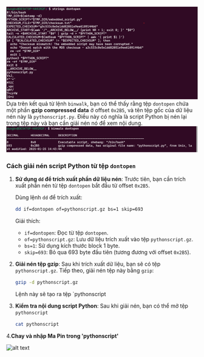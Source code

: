 ![alt text](<this is hint about hinden file inn this BashScipt-1.png>)
Dựa trên kết quả từ lệnh `binwalk`, bạn có thể thấy rằng tệp `dontopen` chứa một phần **gzip compressed data** ở offset `0x2B5`, và tên tệp gốc của dữ liệu nén này là `pythonscript.py`. Điều này có nghĩa là script Python bị nén lại trong tệp này và bạn cần giải nén nó để xem nội dung.
![alt text](image.png)
### Cách giải nén script Python từ tệp `dontopen`

1. **Sử dụng `dd` để trích xuất phần dữ liệu nén**:
   Trước tiên, bạn cần trích xuất phần nén từ tệp `dontopen` bắt đầu từ offset `0x2B5`.

   Dùng lệnh `dd` để trích xuất:
   ```bash
   dd if=dontopen of=pythonscript.gz bs=1 skip=693
   ```

   Giải thích:
   - `if=dontopen`: Đọc từ tệp `dontopen`.
   - `of=pythonscript.gz`: Lưu dữ liệu trích xuất vào tệp `pythonscript.gz`.
   - `bs=1`: Sử dụng kích thước block 1 byte.
   - `skip=693`: Bỏ qua 693 byte đầu tiên (tương đương với offset `0x2B5`).

2. **Giải nén tệp gzip**:
   Sau khi trích xuất dữ liệu, bạn sẽ có tệp `pythonscript.gz`. Tiếp theo, giải nén tệp này bằng `gzip`:

   ```bash
   gzip -d pythonscript.gz
   ```

   Lệnh này sẽ tạo ra tệp `pythonscript

3. **Kiểm tra nội dung script Python**:
   Sau khi giải nén, bạn có thể mở tệp `pythonscript`
   ```bash
   cat pythonscript

4.**Chay và nhập Ma Pin trong 'pythonscript'**

![alt text](flag-1.png)

